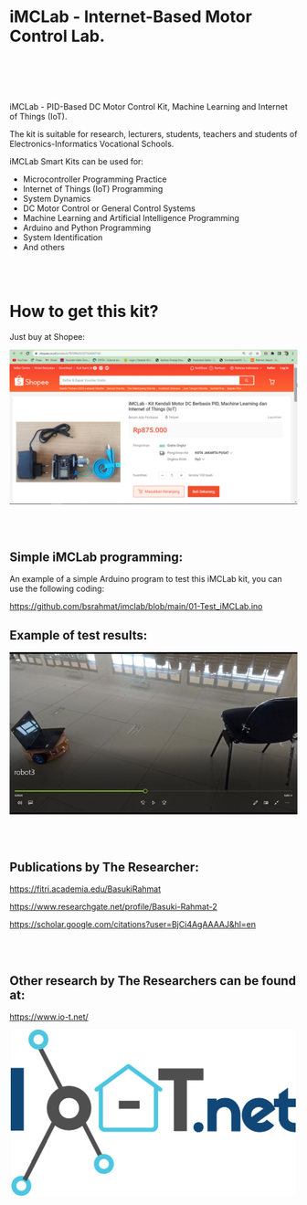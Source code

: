 # iMCLab - Internet-Based Motor Control Lab.

<p align="center">
  <img src="https://github.com/bsrahmat/imclab/blob/main/iMCLab1.jpg" alt="" class="img-responsive" width="700">
</p>

<br>
</br>

iMCLab - PID-Based DC Motor Control Kit, Machine Learning and Internet of Things (IoT).

The kit is suitable for research, lecturers, students, teachers and students of Electronics-Informatics Vocational Schools.

iMCLab Smart Kits can be used for:
- Microcontroller Programming Practice
- Internet of Things (IoT) Programming
- System Dynamics
- DC Motor Control or General Control Systems
- Machine Learning and Artificial Intelligence Programming
- Arduino and Python Programming
- System Identification
- And others

<br>
</br>

# How to get this kit?

Just buy at Shopee:

<p align="center">
<a href="https://shopee.co.id/product/78709625/22732426716/" target="_blank"><img src="https://github.com/bsrahmat/imclab/blob/main/iMCLab_Shopee.jpg" alt="" class="img-responsive" width="700">
</a>
</p>

<br>
</br>


## Simple iMCLab programming:

An example of a simple Arduino program to test this iMCLab kit, you can use the following coding:

https://github.com/bsrahmat/imclab/blob/main/01-Test_iMCLab.ino


## Example of test results:

[![Watch the video](https://github.com/bsrahmat/smart_robots/blob/main/robot3a.jpg)](https://youtu.be/oXT61djHDEA)


<br>
</br>


## Publications by The Researcher:

https://fitri.academia.edu/BasukiRahmat

https://www.researchgate.net/profile/Basuki-Rahmat-2

https://scholar.google.com/citations?user=BjCi4AgAAAAJ&hl=en

<br>
</br>


## Other research by The Researchers can be found at:

https://www.io-t.net/

<p align="center">
<a href="https://www.io-t.net/" target="_blank"><img src="https://github.com/bsrahmat/robot-bnu/blob/main/iot.png" alt="" class="img-responsive" width="500">
</a>
</p>



